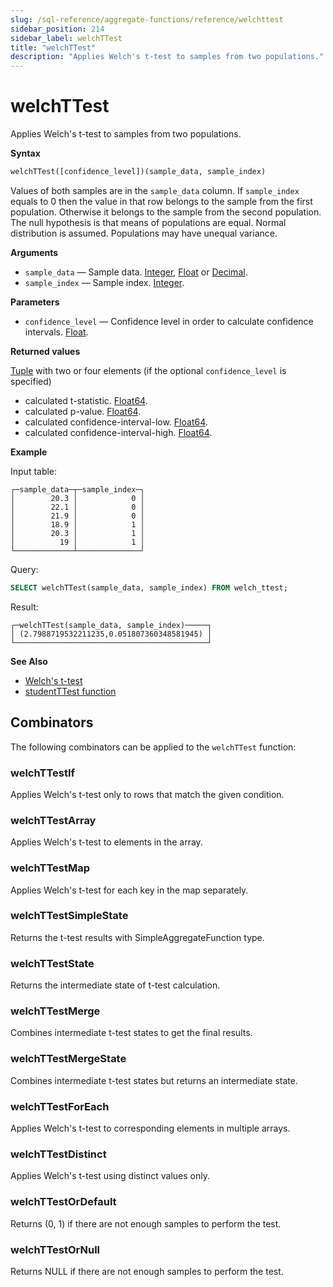 ```yaml
---
slug: /sql-reference/aggregate-functions/reference/welchttest
sidebar_position: 214
sidebar_label: welchTTest
title: "welchTTest"
description: "Applies Welch's t-test to samples from two populations."
---
```


# welchTTest

Applies Welch's t-test to samples from two populations.

**Syntax**

``` sql
welchTTest([confidence_level])(sample_data, sample_index)
```

Values of both samples are in the `sample_data` column. If `sample_index` equals to 0 then the value in that row belongs to the sample from the first population. Otherwise it belongs to the sample from the second population.
The null hypothesis is that means of populations are equal. Normal distribution is assumed. Populations may have unequal variance.

**Arguments**

- `sample_data` — Sample data. [Integer](../../../sql-reference/data-types/int-uint.md), [Float](../../../sql-reference/data-types/float.md) or [Decimal](../../../sql-reference/data-types/decimal.md).
- `sample_index` — Sample index. [Integer](../../../sql-reference/data-types/int-uint.md).

**Parameters**

- `confidence_level` — Confidence level in order to calculate confidence intervals. [Float](../../../sql-reference/data-types/float.md).

**Returned values**

[Tuple](../../../sql-reference/data-types/tuple.md) with two or four elements (if the optional `confidence_level` is specified)

- calculated t-statistic. [Float64](../../../sql-reference/data-types/float.md).
- calculated p-value. [Float64](../../../sql-reference/data-types/float.md).
- calculated confidence-interval-low. [Float64](../../../sql-reference/data-types/float.md).
- calculated confidence-interval-high. [Float64](../../../sql-reference/data-types/float.md).


**Example**

Input table:

``` text
┌─sample_data─┬─sample_index─┐
│        20.3 │            0 │
│        22.1 │            0 │
│        21.9 │            0 │
│        18.9 │            1 │
│        20.3 │            1 │
│          19 │            1 │
└─────────────┴──────────────┘
```

Query:

``` sql
SELECT welchTTest(sample_data, sample_index) FROM welch_ttest;
```

Result:

``` text
┌─welchTTest(sample_data, sample_index)─────┐
│ (2.7988719532211235,0.051807360348581945) │
└───────────────────────────────────────────┘
```

**See Also**

- [Welch's t-test](https://en.wikipedia.org/wiki/Welch%27s_t-test)
- [studentTTest function](studentttest.md#studentttest)

## Combinators

The following combinators can be applied to the `welchTTest` function:

### welchTTestIf
Applies Welch's t-test only to rows that match the given condition.

### welchTTestArray
Applies Welch's t-test to elements in the array.

### welchTTestMap
Applies Welch's t-test for each key in the map separately.

### welchTTestSimpleState
Returns the t-test results with SimpleAggregateFunction type.

### welchTTestState
Returns the intermediate state of t-test calculation.

### welchTTestMerge
Combines intermediate t-test states to get the final results.

### welchTTestMergeState
Combines intermediate t-test states but returns an intermediate state.

### welchTTestForEach
Applies Welch's t-test to corresponding elements in multiple arrays.

### welchTTestDistinct
Applies Welch's t-test using distinct values only.

### welchTTestOrDefault
Returns (0, 1) if there are not enough samples to perform the test.

### welchTTestOrNull
Returns NULL if there are not enough samples to perform the test.
